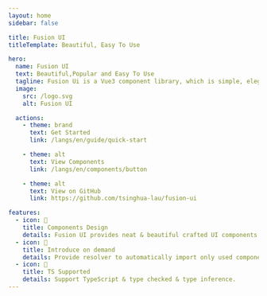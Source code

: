 ```yaml
---
layout: home
sidebar: false

title: Fusion UI
titleTemplate: Beautiful, Easy To Use

hero:
  name: Fusion UI
  text: Beautiful,Popular and Easy To Use
  tagline: Fusion Ui is a Vue3 component library, which is simple, elegant and beautiful to help you build your website quickly.
  image:
    src: /logo.svg
    alt: Fusion UI

  actions:
    - theme: brand
      text: Get Started
      link: /langs/en/guide/quick-start

    - theme: alt
      text: View Components
      link: /langs/en/components/button

    - theme: alt
      text: View on GitHub
      link: https://github.com/tsinghua-lau/fusion-ui

features:
  - icon: 🧜
    title: Components Design
    details: Fusion UI provides neat & beautiful crafted UI components.
  - icon: 🎡
    title: Introduce on demand
    details: Provide resolver to automatically import only used components.
  - icon: 💪
    title: TS Supported
    details: Support TypeScript & type checked & type inference.
---
```

